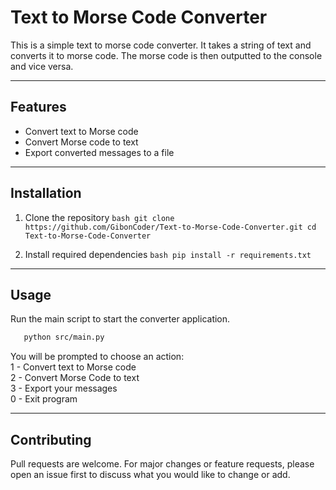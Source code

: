 # Text to Morse Code Converter
This is a simple text to morse code converter. It takes a string of text and converts it to morse code. The morse code is then outputted to the console and vice versa.

---
## Features
  - Convert text to Morse code
  - Convert Morse code to text
  - Export converted messages to a file

---
## Installation
  1. Clone the repository
    ```bash
        git clone https://github.com/GibonCoder/Text-to-Morse-Code-Converter.git
        cd Text-to-Morse-Code-Converter
         ```

  2. Install required dependencies
    ```bash
        pip install -r requirements.txt
    ```
---
## Usage
  Run the main script to start the converter application.
  ```bash
     python src/main.py
  ```
You will be prompted to choose an action:  
1 - Convert text to Morse code  
2 - Convert Morse Code to text  
3 - Export your messages  
0 - Exit program 

---
## Contributing
Pull requests are welcome. For major changes or feature requests, please open an issue first to discuss what you would like to change or add.